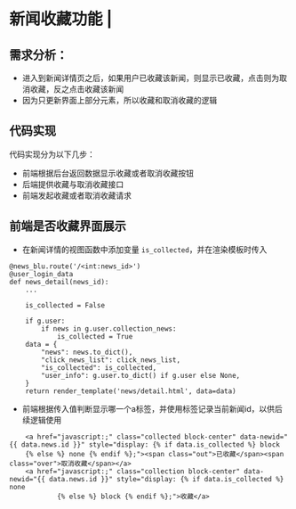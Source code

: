 # 新闻收藏功能 \|

## 需求分析： <a id="&#x9700;&#x6C42;&#x5206;&#x6790;&#xFF1A;"></a>

* 进入到新闻详情页之后，如果用户已收藏该新闻，则显示已收藏，点击则为取消收藏，反之点击收藏该新闻
* 因为只更新界面上部分元素，所以收藏和取消收藏的逻辑

## 代码实现 <a id="&#x4EE3;&#x7801;&#x5B9E;&#x73B0;"></a>

代码实现分为以下几步：

* 前端根据后台返回数据显示收藏或者取消收藏按钮
* 后端提供收藏与取消收藏接口
* 前端发起收藏或者取消收藏请求

## 前端是否收藏界面展示 <a id="&#x524D;&#x7AEF;&#x662F;&#x5426;&#x6536;&#x85CF;&#x754C;&#x9762;&#x5C55;&#x793A;"></a>

* 在新闻详情的视图函数中添加变量 `is_collected`，并在渲染模板时传入

```text
@news_blu.route('/<int:news_id>')
@user_login_data
def news_detail(news_id):
    ...
    
    is_collected = False
    
    if g.user:
        if news in g.user.collection_news:
            is_collected = True
    data = {
        "news": news.to_dict(),
        "click_news_list": click_news_list,
        "is_collected": is_collected,
        "user_info": g.user.to_dict() if g.user else None,
    }
    return render_template('news/detail.html', data=data)
```

* 前端根据传入值判断显示哪一个a标签，并使用标签记录当前新闻id，以供后续逻辑使用

```text
    <a href="javascript:;" class="collected block-center" data-newid="{{ data.news.id }}" style="display: {% if data.is_collected %} block
    {% else %} none {% endif %};"><span class="out">已收藏</span><span class="over">取消收藏</span></a>
    <a href="javascript:;" class="collection block-center" data-newid="{{ data.news.id }}" style="display: {% if data.is_collected %} none
            {% else %} block {% endif %};">收藏</a>
```

